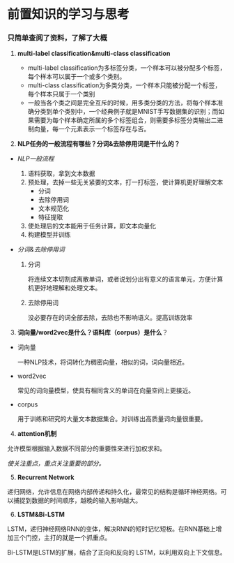 # 前置知识的学习与思考

### 只简单查阅了资料，了解了大概



1. **multi-label classification&multi-class classification**
   - multi-label classification为多标签分类，一个样本可以被分配多个标签，每个样本可以属于一个或多个类别。
   - multi-class classification为多类分类，一个样本只能被分配一个标签，每个样本只属于一个类别
   - 一般当各个类之间是完全互斥的时候，用多类分类的方法，将每个样本准确分类到单个类别中，一个经典例子就是MNIST手写数据集的识别；而如果需要为每个样本确定所属的多个标签组合，则需要多标签分类输出二进制向量，每一个元素表示一个标签存在与否。

 

2. **NLP任务的一般流程有哪些？分词&去除停用词是干什么的？**

- *NLP一般流程*

  1. 语料获取，拿到文本数据
  2. 预处理，去掉一些无关紧要的文本，打一打标签，使计算机更好理解文本
     - 分词
     - 去除停用词
     - 文本规范化
     - 特征提取
  3. 使处理后的文本能用于任务计算，即文本向量化
  4. 构建模型并训练
  

- *分词&去除停用词*
  
  1. 分词
  
     将连续文本切割成离散单词，或者说划分出有意义的语言单元，方便计算机更好地理解和处理文本。
  
  2. 去除停用词
  
     没必要存在的词全部去除，去除也不影响语义。提高训练效率
  
     
  
3. **词向量/word2vec是什么？语料库（corpus）是什么**？

- 词向量

  一种NLP技术，将词转化为稠密向量，相似的词，词向量相近。

- word2vec

  常见的词向量模型，使具有相同含义的单词在向量空间上更接近。

- corpus

  用于训练和研究的大量文本数据集合。对训练出高质量词向量很重要。

  

4. **attention机制**

允许模型根据输入数据不同部分的重要性来进行加权求和。

*使关注重点，重点关注重要的部分。*



5. **Recurrent Network**

递归网络，允许信息在网络内部传递和持久化，最常见的结构是循环神经网络。可以捕捉到数据的时间顺序，越晚的输入影响越大。



6. **LSTM&Bi-LSTM**

LSTM，递归神经网络RNN的变体，解决RNN的短时记忆短板。在RNN基础上增加三个门控，主打的就是一个抓重点。

Bi-LSTM是LSTM的扩展，结合了正向和反向的 LSTM，以利用双向上下文信息。